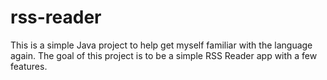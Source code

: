 # rss-reader
This is a simple Java project to help get myself familiar with the language again. The goal of this project is to be a simple RSS Reader app with a few features. 
